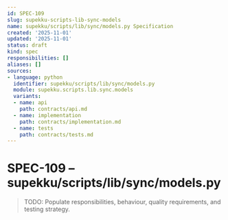 ```yaml
---
id: SPEC-109
slug: supekku-scripts-lib-sync-models
name: supekku/scripts/lib/sync/models.py Specification
created: '2025-11-01'
updated: '2025-11-01'
status: draft
kind: spec
responsibilities: []
aliases: []
sources:
- language: python
  identifier: supekku/scripts/lib/sync/models.py
  module: supekku.scripts.lib.sync.models
  variants:
  - name: api
    path: contracts/api.md
  - name: implementation
    path: contracts/implementation.md
  - name: tests
    path: contracts/tests.md
---
```


# SPEC-109 – supekku/scripts/lib/sync/models.py

> TODO: Populate responsibilities, behaviour, quality requirements, and testing strategy.
